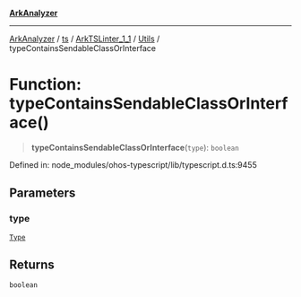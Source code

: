 [**ArkAnalyzer**](../../../../../../../../README.md)

***

[ArkAnalyzer](../../../../../../../../globals.md) / [ts](../../../../../README.md) / [ArkTSLinter\_1\_1](../../../README.md) / [Utils](../README.md) / typeContainsSendableClassOrInterface

# Function: typeContainsSendableClassOrInterface()

> **typeContainsSendableClassOrInterface**(`type`): `boolean`

Defined in: node\_modules/ohos-typescript/lib/typescript.d.ts:9455

## Parameters

### type

[`Type`](../../../../../interfaces/Type.md)

## Returns

`boolean`
